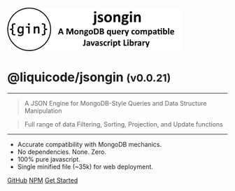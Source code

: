<!-- _coverpage.md -->

![logo](media/jsongin-banner-large.png)

# @liquicode/jsongin <small>(v0.0.21)</small>

<hr>

> A JSON Engine for MongoDB-Style Queries and Data Structure Manipulation

> Full range of data Filtering, Sorting, Projection, and Update functions

<hr>

- Accurate compatibility with MongoDB mechanics.
- No dependencies. None. Zero.
- 100% pure javascript.
- Single minified file (~35k) for web deployment.

[GitHub](https://github.com/liquicode/jsongin)
[NPM](https://www.npmjs.com/package/@liquicode/jsongin)
[Get Started](external/readme.md)


<!-- background image -->
<!-- ![jsongin](media/engine01-548x421.png) -->

<!-- background color -->
<!-- ![color](#cceeff) -->
<!-- ![color](#2980B9) -->

